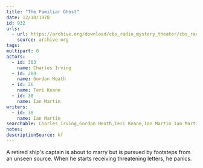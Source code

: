 ```yaml
---
title: "The Familiar Ghost"
date: 12/18/1978
id: 932
urls: 
  - url: https://archive.org/download/cbs_radio_mystery_theater/cbs_radio_mystery_theater-0901-0950.zip/cbs_radio_mystery_theater-0901-0950%2Fcbsrmt_0932_the_familiar_ghost.mp3
    source: archive-org
tags: 
multipart: 0
actors:  
  - id: 303
    name: Charles Irving  
  - id: 289
    name: Gordon Heath  
  - id: 26
    name: Teri Keane  
  - id: 38
    name: Ian Martin
writers:  
  - id: 38
    name: Ian Martin
searchable: Charles Irving,Gordon Heath,Teri Keane,Ian Martin Ian Martin
notes: 
descriptionSource: kf
---
```

A retired ship's captain is about to marry but is pursued by footsteps from an unseen source. When he starts receiving threatening letters, he panics.